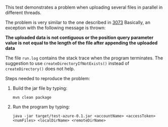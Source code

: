 This test demonstrates a problem when uploading several files in
parallel in different threads.

The problem is very similar to the one described in
[3073](https://github.com/Azure/azure-sdk-for-java/issues/3073)
Basically, an exception with the following message is thrown:

**The uploaded data is not contiguous or the position query parameter
value is not equal to the length of the file after appending the
uploaded data**

The file `run.log` contains the stack trace when the program terminates.
The suggestion to use `createDirectoryIfNotExists()` instead of
`createDirectory()` does not help.

Steps needed to reproduce the problem:

1.  Build the jar file by typing:

        mvn clean package

2.  Run the program by typing:

        java -jar target/test-azure-0.1.jar <accountName> <accessToken> <numFiles> <localDirName> <remoteDirName>
